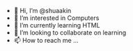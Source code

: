 - 👋 Hi, I’m @shuaakin
- 👀 I’m interested in Computers
- 🌱 I’m currently learning HTML
- 💞️ I’m looking to collaborate on learning
- 📫 How to reach me ...

<!---
shuaakin/shuaakin is a ✨ special ✨ repository because its `README.md` (this file) appears on your GitHub profile.
You can click the Preview link to take a look at your changes.
--->
